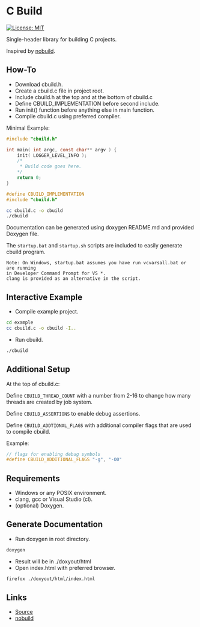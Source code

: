 <!--*
 * @file   README.md
 * @brief  README for cbuild command line utility
 * @author Alicia Amarilla (smushyaa@gmail.com)
 * @date   May 15, 2024
 * @mainpage
-->

C Build
========
[![License: MIT](https://img.shields.io/badge/License-MIT-yellow.svg)](https://opensource.org/licenses/MIT)

Single-header library for building C projects.

Inspired by [nobuild](https://github.com/tsoding/nobuild).

## How-To

- Download cbuild.h.
- Create a cbuild.c file in project root.
- Include cbuild.h at the top and at the bottom of cbuild.c
- Define CBUILD_IMPLEMENTATION before second include.
- Run init() function before anything else in main function.
- Compile cbuild.c using preferred compiler.

Minimal Example:
```C
#include "cbuild.h"

int main( int argc, const char** argv ) {
    init( LOGGER_LEVEL_INFO );
    /*
     * Build code goes here.
    */
    return 0;
}

#define CBUILD_IMPLEMENTATION
#include "cbuild.h"
```
```sh
cc cbuild.c -o cbuild
./cbuild
```

Documentation can be generated using doxygen README.md and provided Doxygen file.

The `startup.bat` and `startup.sh` scripts are included to easily
generate cbuild program.

```
Note: On Windows, startup.bat assumes you have run vcvarsall.bat or are running
in Developer Command Prompt for VS *.
clang is provided as an alternative in the script.
```
## Interactive Example

- Compile example project.
```sh
cd example
cc cbuild.c -o cbuild -I..
```
- Run cbuild.
```sh
./cbuild
```

## Additional Setup

At the top of cbuild.c:

Define `CBUILD_THREAD_COUNT` with a number from 2-16 to
change how many threads are created by job system.

Define `CBUILD_ASSERTIONS` to enable debug assertions.

Define `CBUILD_ADDTIONAL_FLAGS` with additional compiler flags
that are used to compile cbuild.

Example:
```C
// flags for enabling debug symbols
#define CBUILD_ADDITIONAL_FLAGS "-g", "-O0"
```

## Requirements

- Windows or any POSIX environment.
- clang, gcc or Visual Studio (cl).
- (optional) Doxygen.

## Generate Documentation

- Run doxygen in root directory.
```sh
doxygen
```
- Result will be in ./doxyout/html
- Open index.html with preferred browser.
```sh
firefox ./doxyout/html/index.html
```

## Links

- [Source](https://github.com/smushy64/cbuild)
- [nobuild](https://github.com/tsoding/nobuild)


